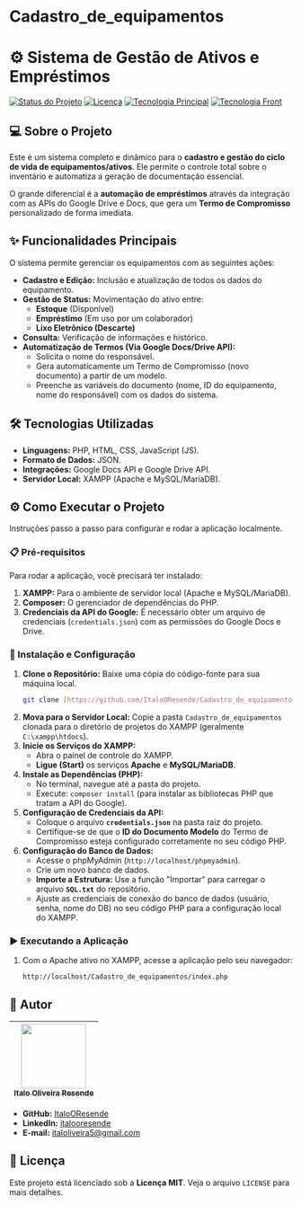 # Cadastro_de_equipamentos
# ⚙️ Sistema de Gestão de Ativos e Empréstimos

[![Status do Projeto](https://img.shields.io/badge/Status-Em%20Desenvolvimento-yellow)]() 
[![Licença](https://img.shields.io/badge/License-MIT-blue.svg)](LICENSE)
[![Tecnologia Principal](https://img.shields.io/badge/Backend-PHP-777BB4)]()
[![Tecnologia Front](https://img.shields.io/badge/Frontend-HTML%2FCSS%2FJS-orange)]()

## 💻 Sobre o Projeto

Este é um sistema completo e dinâmico para o **cadastro e gestão do ciclo de vida de equipamentos/ativos**. Ele permite o controle total sobre o inventário e automatiza a geração de documentação essencial.

O grande diferencial é a **automação de empréstimos** através da integração com as APIs do Google Drive e Docs, que gera um **Termo de Compromisso** personalizado de forma imediata.

## ✨ Funcionalidades Principais

O sistema permite gerenciar os equipamentos com as seguintes ações:

* **Cadastro e Edição:** Inclusão e atualização de todos os dados do equipamento.
* **Gestão de Status:** Movimentação do ativo entre:
    * **Estoque** (Disponível)
    * **Empréstimo** (Em uso por um colaborador)
    * **Lixo Eletrônico (Descarte)**
* **Consulta:** Verificação de informações e histórico.
* **Automatização de Termos (Via Google Docs/Drive API):**
    * Solicita o nome do responsável.
    * Gera automaticamente um Termo de Compromisso (novo documento) a partir de um modelo.
    * Preenche as variáveis do documento (nome, ID do equipamento, nome do responsável) com os dados do sistema.

## 🛠️ Tecnologias Utilizadas

* **Linguagens:** PHP, HTML, CSS, JavaScript (JS).
* **Formato de Dados:** JSON.
* **Integrações:** Google Docs API e Google Drive API.
* **Servidor Local:** XAMPP (Apache e MySQL/MariaDB).

## ⚙️ Como Executar o Projeto

Instruções passo a passo para configurar e rodar a aplicação localmente.

### 📋 Pré-requisitos

Para rodar a aplicação, você precisará ter instalado:

1.  **XAMPP:** Para o ambiente de servidor local (Apache e MySQL/MariaDB).
2.  **Composer:** O gerenciador de dependências do PHP.
3.  **Credenciais da API do Google:** É necessário obter um arquivo de credenciais (`credentials.json`) com as permissões do Google Docs e Drive.

### 🔧 Instalação e Configuração

1.  **Clone o Repositório:** Baixe uma cópia do código-fonte para sua máquina local.
    ```bash
    git clone [https://github.com/ItaloOResende/Cadastro_de_equipamentos.git](https://github.com/ItaloOResende/Cadastro_de_equipamentos.git)
    ```
2.  **Mova para o Servidor Local:** Copie a pasta `Cadastro_de_equipamentos` clonada para o diretório de projetos do XAMPP (geralmente `C:\xampp\htdocs`).
3.  **Inicie os Serviços do XAMPP:**
    * Abra o painel de controle do XAMPP.
    * **Ligue (Start)** os serviços **Apache** e **MySQL/MariaDB**.
4.  **Instale as Dependências (PHP):**
    * No terminal, navegue até a pasta do projeto.
    * Execute: `composer install` (para instalar as bibliotecas PHP que tratam a API do Google).
5.  **Configuração de Credenciais da API:**
    * Coloque o arquivo **`credentials.json`** na pasta raiz do projeto.
    * Certifique-se de que o **ID do Documento Modelo** do Termo de Compromisso esteja configurado corretamente no seu código PHP.
6.  **Configuração do Banco de Dados:**
    * Acesse o phpMyAdmin (`http://localhost/phpmyadmin`).
    * Crie um novo banco de dados.
    * **Importe a Estrutura:** Use a função "Importar" para carregar o arquivo **`SQL.txt`** do repositório.
    * Ajuste as credenciais de conexão do banco de dados (usuário, senha, nome do DB) no seu código PHP para a configuração local do XAMPP.

### ▶️ Executando a Aplicação

1.  Com o Apache ativo no XAMPP, acesse a aplicação pelo seu navegador:
    ```
    http://localhost/Cadastro_de_equipamentos/index.php
    ```

## 👤 Autor

| [<img src="https://avatars.githubusercontent.com/u/ItaloOResende?v=4" width=115><br><sub>Italo Oliveira Resende</sub>](https://github.com/ItaloOResende) |
| :---: |

* **GitHub:** [ItaloOResende](https://github.com/ItaloOResende)
* **LinkedIn:** [italooresende](https://www.linkedin.com/in/italooresende/)
* **E-mail:** italoliveira5@gmail.com

## 📄 Licença

Este projeto está licenciado sob a **Licença MIT**. Veja o arquivo `LICENSE` para mais detalhes.
